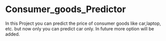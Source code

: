 # Consumer_goods_Predictor
In this Project you can predict the price of consumer goods like car,laptop, etc. but now only you can predict car only. In future more option will be added.
